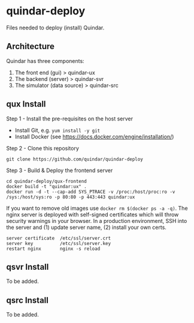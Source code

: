 # quindar-deploy
Files needed to deploy (install) Quindar.


## Architecture

Quindar has three components:

1. The front end (gui)          > quindar-ux
2. The backend (server)         > quindar-svr
3. The simulator (data source)  > quindar-src




## qux Install

Step 1 - Install the pre-requisites on the host server

* Install Git, e.g. `yum install -y git`
* Install Docker (see https://docs.docker.com/engine/installation/)

Step 2 - Clone this repository 
```
git clone https://github.com/quindar/quindar-deploy
```

Step 3 - Build & Deploy the frontend server
```
cd quindar-deploy/qux-frontend
docker build -t "quindar:ux" .
docker run -d -t --cap-add SYS_PTRACE -v /proc:/host/proc:ro -v /sys:/host/sys:ro -p 80:80 -p 443:443 quindar:ux
```

If you want to remove old images use `docker rm $(docker ps -a -q)`. The nginx server is deployed with self-signed certificates which will throw security warnings in your browser. In a production environment, SSH into the server and (1) update server name, (2) install your own certs. 

```
server certificate  /etc/ssl/server.crt
server key          /etc/ssl/server.key
restart nginx       nginx -s reload
```



## qsvr Install

To be added.



## qsrc Install

To be added.